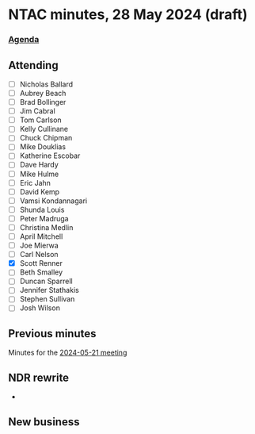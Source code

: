 # NTAC minutes, 28 May 2024 (draft)

### [Agenda](2024-05-28-agenda.md)

## Attending

- [ ] Nicholas Ballard
- [ ] Aubrey Beach
- [ ] Brad Bollinger
- [ ] Jim Cabral
- [ ] Tom Carlson
- [ ] Kelly Cullinane
- [ ] Chuck Chipman
- [ ] Mike Douklias
- [ ] Katherine Escobar
- [ ] Dave Hardy
- [ ] Mike Hulme
- [ ] Eric Jahn
- [ ] David Kemp
- [ ] Vamsi Kondannagari
- [ ] Shunda Louis
- [ ] Peter Madruga
- [ ] Christina Medlin
- [ ] April Mitchell
- [ ] Joe Mierwa
- [ ] Carl Nelson
- [x] Scott Renner
- [ ] Beth Smalley
- [ ] Duncan Sparrell
- [ ] Jennifer Stathakis
- [ ] Stephen Sullivan
- [ ] Josh Wilson

## Previous minutes

Minutes for the [2024-05-21 meeting](2024-05-21-minutes.md)

## NDR rewrite

* 

## New business

